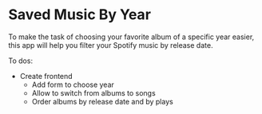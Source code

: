 # Saved Music By Year

To make the task of choosing your favorite album of a specific year easier, this
app will help you filter your Spotify music by release date.

To dos:

* Create frontend
  * Add form to choose year
  * Allow to switch from albums to songs
  * Order albums by release date and by plays